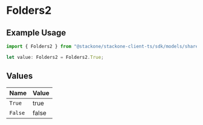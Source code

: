 # Folders2

## Example Usage

```typescript
import { Folders2 } from "@stackone/stackone-client-ts/sdk/models/shared";

let value: Folders2 = Folders2.True;
```

## Values

| Name    | Value   |
| ------- | ------- |
| `True`  | true    |
| `False` | false   |
